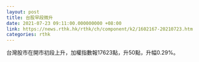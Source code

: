 ```yaml
---
layout: post
title: 台股早段微升
date: 2021-07-23 09:11:00.000000000 +08:00
link: https://news.rthk.hk/rthk/ch/component/k2/1602167-20210723.htm
categories: rthk
---
```


台灣股市在開市初段上升，加權指數報17623點，升50點，升幅0.29%。
